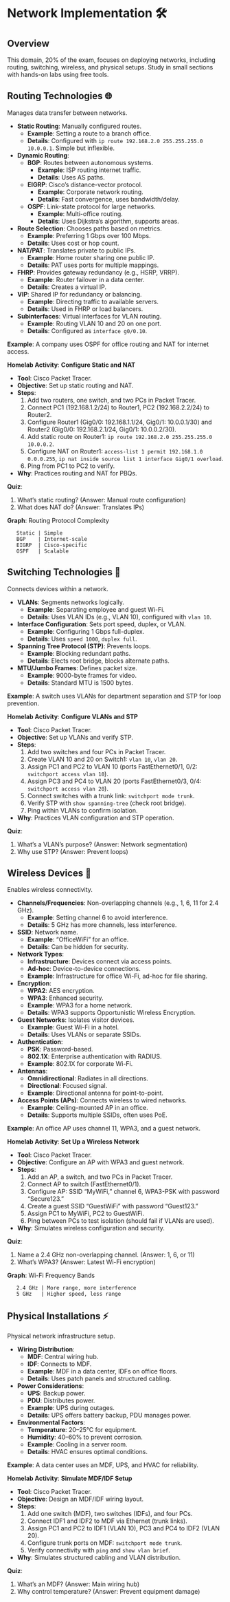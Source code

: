# Network Implementation 🛠️

## Overview
This domain, 20% of the exam, focuses on deploying networks, including routing, switching, wireless, and physical setups. Study in small sections with hands-on labs using free tools.

## Routing Technologies 🌐
Manages data transfer between networks.

- **Static Routing**: Manually configured routes.
  - **Example**: Setting a route to a branch office.
  - **Details**: Configured with `ip route 192.168.2.0 255.255.255.0 10.0.0.1`. Simple but inflexible.
- **Dynamic Routing**:
  - **BGP**: Routes between autonomous systems.
    - **Example**: ISP routing internet traffic.
    - **Details**: Uses AS paths.
  - **EIGRP**: Cisco’s distance-vector protocol.
    - **Example**: Corporate network routing.
    - **Details**: Fast convergence, uses bandwidth/delay.
  - **OSPF**: Link-state protocol for large networks.
    - **Example**: Multi-office routing.
    - **Details**: Uses Dijkstra’s algorithm, supports areas.
- **Route Selection**: Chooses paths based on metrics.
  - **Example**: Preferring 1 Gbps over 100 Mbps.
  - **Details**: Uses cost or hop count.
- **NAT/PAT**: Translates private to public IPs.
  - **Example**: Home router sharing one public IP.
  - **Details**: PAT uses ports for multiple mappings.
- **FHRP**: Provides gateway redundancy (e.g., HSRP, VRRP).
  - **Example**: Router failover in a data center.
  - **Details**: Creates a virtual IP.
- **VIP**: Shared IP for redundancy or balancing.
  - **Example**: Directing traffic to available servers.
  - **Details**: Used in FHRP or load balancers.
- **Subinterfaces**: Virtual interfaces for VLAN routing.
  - **Example**: Routing VLAN 10 and 20 on one port.
  - **Details**: Configured as `interface g0/0.10`.

**Example**: A company uses OSPF for office routing and NAT for internet access.

**Homelab Activity**: **Configure Static and NAT**
- **Tool**: Cisco Packet Tracer.
- **Objective**: Set up static routing and NAT.
- **Steps**:
  1. Add two routers, one switch, and two PCs in Packet Tracer.
  2. Connect PC1 (192.168.1.2/24) to Router1, PC2 (192.168.2.2/24) to Router2.
  3. Configure Router1 (Gig0/0: 192.168.1.1/24, Gig0/1: 10.0.0.1/30) and Router2 (Gig0/0: 192.168.2.1/24, Gig0/1: 10.0.0.2/30).
  4. Add static route on Router1: `ip route 192.168.2.0 255.255.255.0 10.0.0.2`.
  5. Configure NAT on Router1: `access-list 1 permit 192.168.1.0 0.0.0.255`, `ip nat inside source list 1 interface Gig0/1 overload`.
  6. Ping from PC1 to PC2 to verify.
- **Why**: Practices routing and NAT for PBQs.[](https://www.howtonetwork.com/courses/comptia/comptia-network-n10-009/)

**Quiz**:
1. What’s static routing? (Answer: Manual route configuration)
2. What does NAT do? (Answer: Translates IPs)

**Graph**: Routing Protocol Complexity
```
   Static | Simple
   BGP    | Internet-scale
   EIGRP  | Cisco-specific
   OSPF   | Scalable
```

## Switching Technologies 🔌
Connects devices within a network.

- **VLANs**: Segments networks logically.
  - **Example**: Separating employee and guest Wi-Fi.
  - **Details**: Uses VLAN IDs (e.g., VLAN 10), configured with `vlan 10`.
- **Interface Configuration**: Sets port speed, duplex, or VLAN.
  - **Example**: Configuring 1 Gbps full-duplex.
  - **Details**: Uses `speed 1000`, `duplex full`.
- **Spanning Tree Protocol (STP)**: Prevents loops.
  - **Example**: Blocking redundant paths.
  - **Details**: Elects root bridge, blocks alternate paths.
- **MTU/Jumbo Frames**: Defines packet size.
  - **Example**: 9000-byte frames for video.
  - **Details**: Standard MTU is 1500 bytes.

**Example**: A switch uses VLANs for department separation and STP for loop prevention.

**Homelab Activity**: **Configure VLANs and STP**
- **Tool**: Cisco Packet Tracer.
- **Objective**: Set up VLANs and verify STP.
- **Steps**:
  1. Add two switches and four PCs in Packet Tracer.
  2. Create VLAN 10 and 20 on Switch1: `vlan 10`, `vlan 20`.
  3. Assign PC1 and PC2 to VLAN 10 (ports FastEthernet0/1, 0/2: `switchport access vlan 10`).
  4. Assign PC3 and PC4 to VLAN 20 (ports FastEthernet0/3, 0/4: `switchport access vlan 20`).
  5. Connect switches with a trunk link: `switchport mode trunk`.
  6. Verify STP with `show spanning-tree` (check root bridge).
  7. Ping within VLANs to confirm isolation.
- **Why**: Practices VLAN configuration and STP operation.[](https://www.professormesser.com/network-plus/n10-009/n10-009-video/n10-009-training-course/)

**Quiz**:
1. What’s a VLAN’s purpose? (Answer: Network segmentation)
2. Why use STP? (Answer: Prevent loops)

## Wireless Devices 📡
Enables wireless connectivity.

- **Channels/Frequencies**: Non-overlapping channels (e.g., 1, 6, 11 for 2.4 GHz).
  - **Example**: Setting channel 6 to avoid interference.
  - **Details**: 5 GHz has more channels, less interference.
- **SSID**: Network name.
  - **Example**: “OfficeWiFi” for an office.
  - **Details**: Can be hidden for security.
- **Network Types**:
  - **Infrastructure**: Devices connect via access points.
  - **Ad-hoc**: Device-to-device connections.
  - **Example**: Infrastructure for office Wi-Fi, ad-hoc for file sharing.
- **Encryption**:
  - **WPA2**: AES encryption.
  - **WPA3**: Enhanced security.
  - **Example**: WPA3 for a home network.
  - **Details**: WPA3 supports Opportunistic Wireless Encryption.
- **Guest Networks**: Isolates visitor devices.
  - **Example**: Guest Wi-Fi in a hotel.
  - **Details**: Uses VLANs or separate SSIDs.
- **Authentication**:
  - **PSK**: Password-based.
  - **802.1X**: Enterprise authentication with RADIUS.
  - **Example**: 802.1X for corporate Wi-Fi.
- **Antennas**:
  - **Omnidirectional**: Radiates in all directions.
  - **Directional**: Focused signal.
  - **Example**: Directional antenna for point-to-point.
- **Access Points (APs)**: Connects wireless to wired networks.
  - **Example**: Ceiling-mounted AP in an office.
  - **Details**: Supports multiple SSIDs, often uses PoE.

**Example**: An office AP uses channel 11, WPA3, and a guest network.

**Homelab Activity**: **Set Up a Wireless Network**
- **Tool**: Cisco Packet Tracer.
- **Objective**: Configure an AP with WPA3 and guest network.
- **Steps**:
  1. Add an AP, a switch, and two PCs in Packet Tracer.
  2. Connect AP to switch (FastEthernet0/1).
  3. Configure AP: SSID “MyWiFi,” channel 6, WPA3-PSK with password “Secure123.”
  4. Create a guest SSID “GuestWiFi” with password “Guest123.”
  5. Assign PC1 to MyWiFi, PC2 to GuestWiFi.
  6. Ping between PCs to test isolation (should fail if VLANs are used).
- **Why**: Simulates wireless configuration and security.[](https://www.howtonetwork.com/courses/comptia/comptia-network-n10-009/)

**Quiz**:
1. Name a 2.4 GHz non-overlapping channel. (Answer: 1, 6, or 11)
2. What’s WPA3? (Answer: Latest Wi-Fi encryption)

**Graph**: Wi-Fi Frequency Bands
```
   2.4 GHz | More range, more interference
   5 GHz   | Higher speed, less range
```

## Physical Installations ⚡️
Physical network infrastructure setup.

- **Wiring Distribution**:
  - **MDF**: Central wiring hub.
  - **IDF**: Connects to MDF.
  - **Example**: MDF in a data center, IDFs on office floors.
  - **Details**: Uses patch panels and structured cabling.
- **Power Considerations**:
  - **UPS**: Backup power.
  - **PDU**: Distributes power.
  - **Example**: UPS during outages.
  - **Details**: UPS offers battery backup, PDU manages power.
- **Environmental Factors**:
  - **Temperature**: 20–25°C for equipment.
  - **Humidity**: 40–60% to prevent corrosion.
  - **Example**: Cooling in a server room.
  - **Details**: HVAC ensures optimal conditions.

**Example**: A data center uses an MDF, UPS, and HVAC for reliability.

**Homelab Activity**: **Simulate MDF/IDF Setup**
- **Tool**: Cisco Packet Tracer.
- **Objective**: Design an MDF/IDF wiring layout.
- **Steps**:
  1. Add one switch (MDF), two switches (IDFs), and four PCs.
  2. Connect IDF1 and IDF2 to MDF via Ethernet (trunk links).
  3. Assign PC1 and PC2 to IDF1 (VLAN 10), PC3 and PC4 to IDF2 (VLAN 20).
  4. Configure trunk ports on MDF: `switchport mode trunk`.
  5. Verify connectivity with `ping` and `show vlan brief`.
- **Why**: Simulates structured cabling and VLAN distribution.[](https://www.professormesser.com/network-plus/n10-009/n10-009-video/n10-009-training-course/)

**Quiz**:
1. What’s an MDF? (Answer: Main wiring hub)
2. Why control temperature? (Answer: Prevent equipment damage)
